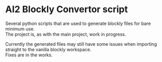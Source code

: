 # AI2 Blockly Convertor script
 Several python scripts that are used to generate blockly files for bare minimum use.\
The project is, as with the main project, work in progress.

 Currently the generated files may still have some issues when importing straight to the vanilla blockly workspace.\
Fixes are in the works.
